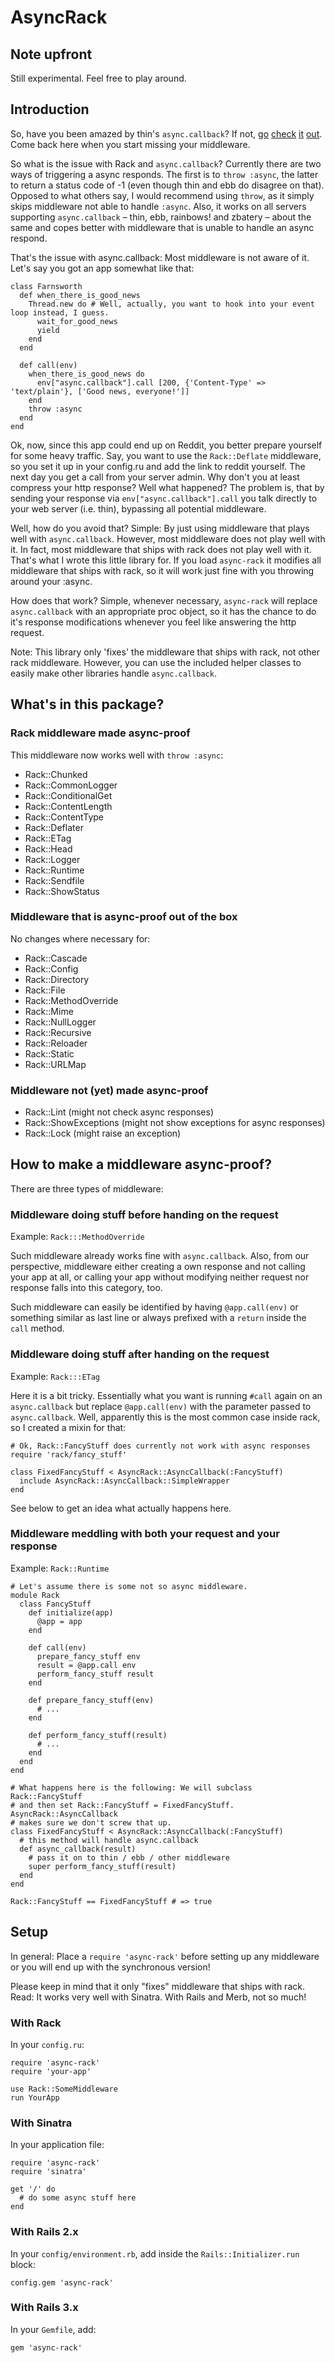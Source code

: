 # AsyncRack

## Note upfront
Still experimental. Feel free to play around.

## Introduction
So, have you been amazed by thin's `async.callback`? If not, [go](http://macournoyer.com/blog/2009/06/04/pusher-and-async-with-thin/) [check](http://github.com/raggi/async_sinatra) [it](http://github.com/raggi/thin/blob/async_for_rack/example/async_app.ru) [out](http://m.onkey.org/2010/1/7/introducing-cramp). Come back here when you start missing your middleware.

So what is the issue with Rack and `async.callback`? Currently there are two ways of triggering a async responds. The first is to `throw :async`, the latter to return a status code of -1 (even though thin and ebb do disagree on that). Opposed to what others say, I would recommend using `throw`, as it simply skips middleware not able to handle `:async`. Also, it works on all servers supporting `async.callback` – thin, ebb, rainbows! and zbatery – about the same and copes better with middleware that is unable to handle an async respond.

That's the issue with async.callback: Most middleware is not aware of it. Let's say you got an app somewhat like that:

    class Farnsworth
      def when_there_is_good_news
        Thread.new do # Well, actually, you want to hook into your event loop instead, I guess.
          wait_for_good_news
          yield
        end
      end
      
      def call(env)
        when_there_is_good_news do
          env["async.callback"].call [200, {'Content-Type' => 'text/plain'}, ['Good news, everyone!']]
        end
        throw :async
      end
    end

Ok, now, since this app could end up on Reddit, you better prepare yourself for some heavy traffic. Say, you want to use the `Rack::Deflate` middleware, so you set it up in your config.ru and add the link to reddit yourself. The next day you get a call from your server admin. Why don't you at least compress your http response? Well what happened? The problem is, that by sending your response via `env["async.callback"].call` you talk directly to your web server (i.e. thin), bypassing all potential middleware.

Well, how do you avoid that? Simple: By just using middleware that plays well with `async.callback`. However, most middleware does not play well with it. In fact, most middleware that ships with rack does not play well with it. That's what I wrote this little library for. If you load `async-rack` it modifies all middleware that ships with rack, so it will work just fine with you throwing around your :async.

How does that work? Simple, whenever necessary, `async-rack` will replace `async.callback` with an appropriate proc object, so it has the chance to do it's response modifications whenever you feel like answering the http request.

Note: This library only 'fixes' the middleware that ships with rack, not other rack middleware. However, you can use the included helper classes to easily make other libraries handle `async.callback`.

## What's in this package?

### Rack middleware made async-proof
This middleware now works well with `throw :async`:

* Rack::Chunked
* Rack::CommonLogger
* Rack::ConditionalGet
* Rack::ContentLength
* Rack::ContentType
* Rack::Deflater
* Rack::ETag
* Rack::Head
* Rack::Logger
* Rack::Runtime
* Rack::Sendfile
* Rack::ShowStatus

### Middleware that is async-proof out of the box
No changes where necessary for:

* Rack::Cascade
* Rack::Config
* Rack::Directory
* Rack::File
* Rack::MethodOverride
* Rack::Mime
* Rack::NullLogger
* Rack::Recursive
* Rack::Reloader
* Rack::Static
* Rack::URLMap

### Middleware not (yet) made async-proof

* Rack::Lint (might not check async responses)
* Rack::ShowExceptions (might not show exceptions for async responses)
* Rack::Lock (might raise an exception)

## How to make a middleware async-proof?
There are three types of middleware:

### Middleware doing stuff before handing on the request
Example: `Rack:::MethodOverride`

Such middleware already works fine with `async.callback`. Also, from our perspective, middleware either creating a own response and not calling your app at all, or calling your app without modifying neither request nor response falls into this category, too.

Such middleware can easily be identified by having `@app.call(env)` or something similar as last line or always prefixed with a `return` inside the `call` method.

### Middleware doing stuff after handing on the request
Example: `Rack:::ETag`

Here it is a bit tricky. Essentially what you want is running `#call` again on an `async.callback` but replace `@app.call(env)` with the parameter passed to `async.callback`. Well, apparently this is the most common case inside rack, so I created a mixin for that:

    # Ok, Rack::FancyStuff does currently not work with async responses
    require 'rack/fancy_stuff'
    
    class FixedFancyStuff < AsyncRack::AsyncCallback(:FancyStuff)
      include AsyncRack::AsyncCallback::SimpleWrapper
    end

See below to get an idea what actually happens here.

### Middleware meddling with both your request and your response
Example: `Rack::Runtime`

    # Let's assume there is some not so async middleware.
    module Rack
      class FancyStuff
        def initialize(app)
          @app = app
        end
        
        def call(env)
          prepare_fancy_stuff env
          result = @app.call env
          perform_fancy_stuff result
        end
        
        def prepare_fancy_stuff(env)
          # ...
        end
        
        def perform_fancy_stuff(result)
          # ...
        end
      end
    end
    
    # What happens here is the following: We will subclass Rack::FancyStuff
    # and then set Rack::FancyStuff = FixedFancyStuff. AsyncRack::AsyncCallback
    # makes sure we don't screw that up.
    class FixedFancyStuff < AsyncRack::AsyncCallback(:FancyStuff)
      # this method will handle async.callback
      def async_callback(result)
        # pass it on to thin / ebb / other middleware
        super perform_fancy_stuff(result)
      end
    end
    
    Rack::FancyStuff == FixedFancyStuff # => true

## Setup
In general: Place a `require 'async-rack'` before setting up any middleware or you will end up with the synchronous version!

Please keep in mind that it only "fixes" middleware that ships with rack. Read: It works very well with Sinatra. With Rails and Merb, not so much!

### With Rack
In your `config.ru`:

    require 'async-rack'
    require 'your-app'
    
    use Rack::SomeMiddleware
    run YourApp

### With Sinatra
In your application file:

    require 'async-rack'
    require 'sinatra'
    
    get '/' do
      # do some async stuff here
    end

### With Rails 2.x
In your `config/environment.rb`, add inside the `Rails::Initializer.run` block:

    config.gem 'async-rack'

### With Rails 3.x
In your `Gemfile`, add:

    gem 'async-rack'
